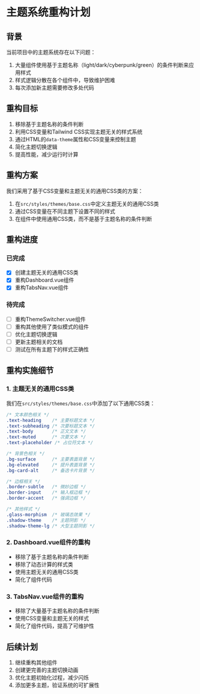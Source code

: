 # 主题系统重构计划

## 背景

当前项目中的主题系统存在以下问题：

1. 大量组件使用基于主题名称（light/dark/cyberpunk/green）的条件判断来应用样式
2. 样式逻辑分散在各个组件中，导致维护困难
3. 每次添加新主题需要修改多处代码

## 重构目标

1. 移除基于主题名称的条件判断
2. 利用CSS变量和Tailwind CSS实现主题无关的样式系统
3. 通过HTML的`data-theme`属性和CSS变量来控制主题
4. 简化主题切换逻辑
5. 提高性能，减少运行时计算

## 重构方案

我们采用了基于CSS变量和主题无关的通用CSS类的方案：

1. 在`src/styles/themes/base.css`中定义主题无关的通用CSS类
2. 通过CSS变量在不同主题下设置不同的样式
3. 在组件中使用通用CSS类，而不是基于主题名称的条件判断

## 重构进度

### 已完成

- [x] 创建主题无关的通用CSS类
- [x] 重构Dashboard.vue组件
- [x] 重构TabsNav.vue组件

### 待完成

- [ ] 重构ThemeSwitcher.vue组件
- [ ] 重构其他使用了类似模式的组件
- [ ] 优化主题切换逻辑
- [ ] 更新主题相关的文档
- [ ] 测试在所有主题下的样式正确性

## 重构实施细节

### 1. 主题无关的通用CSS类

我们在`src/styles/themes/base.css`中添加了以下通用CSS类：

```css
/* 文本颜色相关 */
.text-heading    /* 主要标题文本 */
.text-subheading /* 次要标题文本 */
.text-body       /* 正文文本 */
.text-muted      /* 次要文本 */
.text-placeholder /* 占位符文本 */

/* 背景色相关 */
.bg-surface      /* 主要表面背景 */
.bg-elevated     /* 提升表面背景 */
.bg-card-alt     /* 备选卡片背景 */

/* 边框相关 */
.border-subtle   /* 微妙边框 */
.border-input    /* 输入框边框 */
.border-accent   /* 强调边框 */

/* 其他样式 */
.glass-morphism  /* 玻璃态效果 */
.shadow-theme    /* 主题阴影 */
.shadow-theme-lg /* 大型主题阴影 */
```

### 2. Dashboard.vue组件的重构

- 移除了基于主题名称的条件判断
- 移除了动态计算的样式类
- 使用主题无关的通用CSS类
- 简化了组件代码

### 3. TabsNav.vue组件的重构

- 移除了大量基于主题名称的条件判断
- 使用CSS变量和主题无关的样式
- 简化了组件代码，提高了可维护性

## 后续计划

1. 继续重构其他组件
2. 创建更完善的主题切换动画
3. 优化主题初始化过程，减少闪烁
4. 添加更多主题，验证系统的可扩展性 